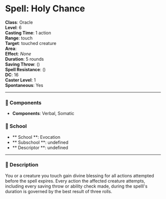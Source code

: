 
# Spell: Holy Chance
**Class**: Oracle  
**Level**: 6  
**Casting Time**: 1 action  
**Range**: touch  
**Target**: touched creature  
**Area**:   
**Effect**: _None_  
**Duration**: 5 rounds  
**Saving Throw**:  ()  
**Spell Resistance**:  ()  
**DC**: 16  
**Caster Level**: 1  
**Spontaneous**: Yes

---

### 🔮 Components
- **Components**: Verbal, Somatic

### 🏫 School
- ** School **: Evocation
- ** Subschool **: undefined
- ** Descriptor **: undefined
---

### 📜 Description
You or a creature you touch gain divine blessing for all actions attempted before the spell expires. Every action the affected creature attempts, including every saving throw or ability check made, during the spelll's duration is governed by the best result of three rolls.
